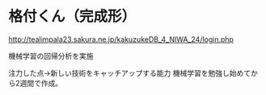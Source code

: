 # 格付くん（完成形）

http://tealimpala23.sakura.ne.jp/kakuzukeDB_4_NIWA_24/login.php


機械学習の回帰分析を実施


注力した点→新しい技術をキャッチアップする能力
機械学習を勉強し始めてから2週間で作成。
